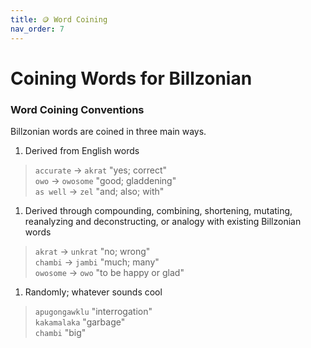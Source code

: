 ```yaml
---
title: 🪙 Word Coining
nav_order: 7
---
```


# Coining Words for Billzonian

### Word Coining Conventions

Billzonian words are coined in three main ways.

1. Derived from English words  
>  `accurate` → `akrat` "yes; correct"  
>  `owo` → `owosome` "good; gladdening"  
>  `as well` → `zel` "and; also; with"  
1. Derived through compounding, combining, shortening, mutating, reanalyzing and deconstructing, or analogy with existing Billzonian words  
>  `akrat` → `unkrat` "no; wrong"  
>  `chambi` → `jambi` "much; many"  
>  `owosome` → `owo` "to be happy or glad"  
1. Randomly; whatever sounds cool  
>  `apugongawklu` "interrogation"  
>  `kakamalaka` "garbage"  
>  `chambi` "big"  

